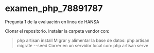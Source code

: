 # examen_php_78891787
Pregunta 1 de la evaluación en linea de HANSA

Clonar el repositorio.
Instalar la carpeta vendor con:
>php artisan install
Migrar y alimentar la base de datos:
>php artisan migrate --seed
Correr en un servidor local con:
>php artisan serve
